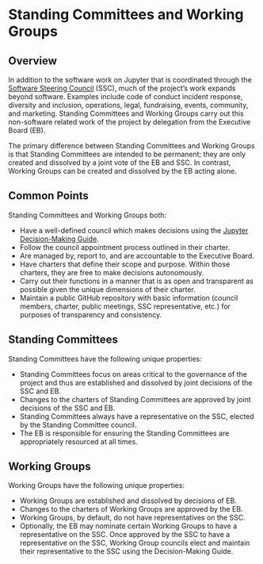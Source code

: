 # Standing Committees and Working Groups

## Overview

In addition to the software work on Jupyter that is coordinated through the [Software Steering Council](software_steering_council.md) (SSC), much of the project’s work expands beyond software. Examples include code of conduct incident response, diversity and inclusion, operations, legal, fundraising, events, community, and marketing. Standing Committees and Working Groups carry out this non-software related work of the project by delegation from the Executive Board (EB).

The primary difference between Standing Committees and Working Groups is that Standing Committees are intended to be permanent; they are only created and dissolved by a joint vote of the EB and SSC. In contrast, Working Groups can be created and dissolved by the EB acting alone.

## Common Points

Standing Committees and Working Groups both:

- Have a well-defined council which makes decisions using the [Jupyter Decision-Making Guide](decision_making.md).
- Follow the council appointment process outlined in their charter.
- Are managed by, report to, and are accountable to the Executive Board.
- Have charters that define their scope and purpose. Within those charters, they are free to make decisions autonomously.
- Carry out their functions in a manner that is as open and transparent as possible given the unique dimensions of their charter.
- Maintain a public GitHub repository with basic information (council members, charter, public meetings, SSC representative, etc.) for purposes of transparency and consistency.

## Standing Committees

Standing Committees have the following unique properties:

- Standing Committees focus on areas critical to the governance of the project and thus are established and dissolved by joint decisions of the SSC and EB.
- Changes to the charters of Standing Committees are approved by joint decisions of the SSC and EB.
- Standing Committees always have a representative on the SSC, elected by the Standing Committee council.
- The EB is responsible for ensuring the Standing Committees are appropriately resourced at all times.

## Working Groups

Working Groups have the following unique properties:

- Working Groups are established and dissolved by decisions of EB.
- Changes to the charters of Working Groups are approved by the EB.
- Working Groups, by default, do not have representatives on the SSC.
- Optionally, the EB may nominate certain Working Groups to have a representative on the SSC. Once approved by the SSC to have a representative on the SSC, Working Group councils elect and maintain their representative to the SSC using the Decision-Making Guide.
